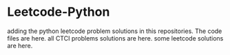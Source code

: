 # Leetcode-Python
adding the python leetcode problem solutions in this repositories. 
The code files are here.
all CTCI problems solutions are here.
some leetcode solutions are here.
























































































































































































































